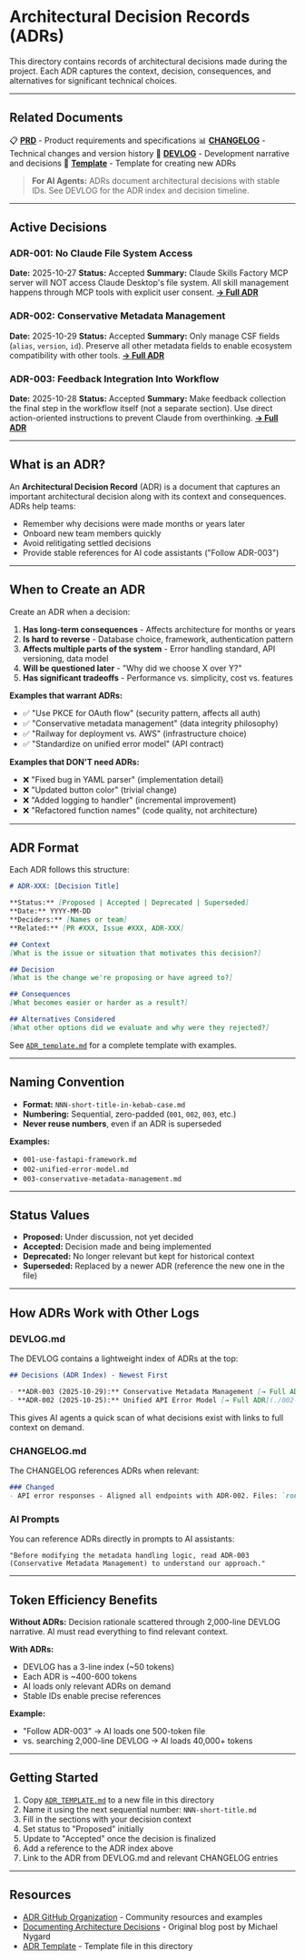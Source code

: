 # Architectural Decision Records (ADRs)

This directory contains records of architectural decisions made during the project. Each ADR captures the context, decision, consequences, and alternatives for significant technical choices.

---

## Related Documents

📋 **[PRD](../specs/PRD-Safe-Remote-Agent-Architecture.md)** - Product requirements and specifications
📊 **[CHANGELOG](../planning/CHANGELOG.md)** - Technical changes and version history
📖 **[DEVLOG](../planning/DEVLOG.md)** - Development narrative and decisions
📝 **[Template](../planning/templates/ADR_template.md)** - Template for creating new ADRs

> **For AI Agents:** ADRs document architectural decisions with stable IDs. See DEVLOG for the ADR index and decision timeline.

---

## Active Decisions

### ADR-001: No Claude File System Access
**Date:** 2025-10-27
**Status:** Accepted
**Summary:** Claude Skills Factory MCP server will NOT access Claude Desktop's file system. All skill management happens through MCP tools with explicit user consent.
**[→ Full ADR](./001-no-claude-file-system-access.md)**

### ADR-002: Conservative Metadata Management
**Date:** 2025-10-29
**Status:** Accepted
**Summary:** Only manage CSF fields (`alias`, `version`, `id`). Preserve all other metadata fields to enable ecosystem compatibility with other tools.
**[→ Full ADR](./002-conservative-metadata-management.md)**

### ADR-003: Feedback Integration Into Workflow
**Date:** 2025-10-28
**Status:** Accepted
**Summary:** Make feedback collection the final step in the workflow itself (not a separate section). Use direct action-oriented instructions to prevent Claude from overthinking.
**[→ Full ADR](./003-feedback-integration-into-workflow.md)**

---

## What is an ADR?

An **Architectural Decision Record** (ADR) is a document that captures an important architectural decision along with its context and consequences. ADRs help teams:

- Remember why decisions were made months or years later
- Onboard new team members quickly
- Avoid relitigating settled decisions
- Provide stable references for AI code assistants ("Follow ADR-003")

---

## When to Create an ADR

Create an ADR when a decision:

1. **Has long-term consequences** - Affects architecture for months or years
2. **Is hard to reverse** - Database choice, framework, authentication pattern
3. **Affects multiple parts of the system** - Error handling standard, API versioning, data model
4. **Will be questioned later** - "Why did we choose X over Y?"
5. **Has significant tradeoffs** - Performance vs. simplicity, cost vs. features

**Examples that warrant ADRs:**
- ✅ "Use PKCE for OAuth flow" (security pattern, affects all auth)
- ✅ "Conservative metadata management" (data integrity philosophy)
- ✅ "Railway for deployment vs. AWS" (infrastructure choice)
- ✅ "Standardize on unified error model" (API contract)

**Examples that DON'T need ADRs:**
- ❌ "Fixed bug in YAML parser" (implementation detail)
- ❌ "Updated button color" (trivial change)
- ❌ "Added logging to handler" (incremental improvement)
- ❌ "Refactored function names" (code quality, not architecture)

---

## ADR Format

Each ADR follows this structure:

```markdown
# ADR-XXX: [Decision Title]

**Status:** [Proposed | Accepted | Deprecated | Superseded]
**Date:** YYYY-MM-DD
**Deciders:** [Names or team]
**Related:** [PR #XXX, Issue #XXX, ADR-XXX]

## Context
[What is the issue or situation that motivates this decision?]

## Decision
[What is the change we're proposing or have agreed to?]

## Consequences
[What becomes easier or harder as a result?]

## Alternatives Considered
[What other options did we evaluate and why were they rejected?]
```

See [`ADR_template.md`](../planning/templates/ADR_template.md) for a complete template with examples.

---

## Naming Convention

- **Format:** `NNN-short-title-in-kebab-case.md`
- **Numbering:** Sequential, zero-padded (`001`, `002`, `003`, etc.)
- **Never reuse numbers**, even if an ADR is superseded

**Examples:**
- `001-use-fastapi-framework.md`
- `002-unified-error-model.md`
- `003-conservative-metadata-management.md`

---

## Status Values

- **Proposed:** Under discussion, not yet decided
- **Accepted:** Decision made and being implemented
- **Deprecated:** No longer relevant but kept for historical context
- **Superseded:** Replaced by a newer ADR (reference the new one in the file)

---

## How ADRs Work with Other Logs

### DEVLOG.md
The DEVLOG contains a lightweight index of ADRs at the top:

```markdown
## Decisions (ADR Index) - Newest First

- **ADR-003 (2025-10-29):** Conservative Metadata Management [→ Full ADR](./003-conservative-metadata-management.md)
- **ADR-002 (2025-10-25):** Unified API Error Model [→ Full ADR](./002-conservative-metadata-management.md)
```

This gives AI agents a quick scan of what decisions exist with links to full context on demand.

### CHANGELOG.md
The CHANGELOG references ADRs when relevant:

```markdown
### Changed
- API error responses - Aligned all endpoints with ADR-002. Files: `routes/*.py`
```

### AI Prompts
You can reference ADRs directly in prompts to AI assistants:

```
"Before modifying the metadata handling logic, read ADR-003 
(Conservative Metadata Management) to understand our approach."
```

---

## Token Efficiency Benefits

**Without ADRs:** Decision rationale scattered through 2,000-line DEVLOG narrative. AI must read everything to find relevant context.

**With ADRs:**
- DEVLOG has a 3-line index (~50 tokens)
- Each ADR is ~400-600 tokens
- AI loads only relevant ADRs on demand
- Stable IDs enable precise references

**Example:**
- "Follow ADR-003" → AI loads one 500-token file
- vs. searching 2,000-line DEVLOG → AI loads 40,000+ tokens

---

## Getting Started

1. Copy [`ADR_TEMPLATE.md`](ADR_TEMPLATE.md) to a new file in this directory
2. Name it using the next sequential number: `NNN-short-title.md`
3. Fill in the sections with your decision context
4. Set status to "Proposed" initially
5. Update to "Accepted" once the decision is finalized
6. Add a reference to the ADR index above
7. Link to the ADR from DEVLOG.md and relevant CHANGELOG entries

---

## Resources

- [ADR GitHub Organization](https://adr.github.io/) - Community resources and examples
- [Documenting Architecture Decisions](https://cognitect.com/blog/2011/11/15/documenting-architecture-decisions) - Original blog post by Michael Nygard
- [ADR Template](ADR_TEMPLATE.md) - Template file in this directory

